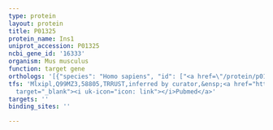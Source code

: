 ```yaml
---
type: protein
layout: protein
title: P01325
protein_name: Ins1
uniprot_accession: P01325
ncbi_gene_id: '16333'
organism: Mus musculus
function: target gene
orthologs: '[{"species": "Homo sapiens", "id": ["<a href=\"/protein/p01308\">P01308</a>"]}]'
tfs: 'Mlxipl,Q99MZ3,58805,TRRUST,inferred by curator,&ensp;<a href="https://www.ncbi.nlm.nih.gov/pubmed/?term=29087512%5Buid%5D+OR+23530060%5Buid%5D"
  target="_blank"><i uk-icon="icon: link"></i>Pubmed</a>'
targets: ''
binding_sites: ''

---
```

